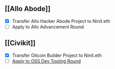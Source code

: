 ## [[Allo Abode]]

- [x] Transfer Allo Hacker Abode Project to Ninit.eth
- [ ] Apply to Allo Advancement Round

## [[Civikit]]

- [x] Transfer Gitcoin Builder Project to Ninit.eth
- [ ] [Apply to OSS Dev Tooling Round](https://builder.gitcoin.co/#/chains/42161/registry/0x/projects/0x7ee2df261a02e30fa952e670db2468fc7eb1863becb6e744865faaa4e05cac83)